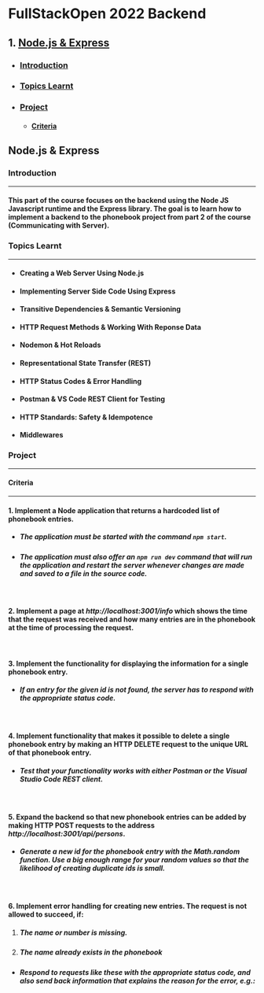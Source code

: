# FullStackOpen 2022 Backend

## 1. [Node.js & Express](#Node.js-&-Express)

- ### [Introduction](##Introduction)
- ### [Topics Learnt](##Topics-Learnt)
- ### [Project](##Project)
  - #### [Criteria](###Criteria)

## Node.js & Express

### Introduction

---

#### This part of the course focuses on the backend using the **Node JS** Javascript runtime and the **Express** library. The goal is to learn how to implement a backend to the phonebook project from part 2 of the course (Communicating with Server).

### Topics Learnt

---

- #### Creating a Web Server Using Node.js
- #### Implementing Server Side Code Using Express
- #### Transitive Dependencies & Semantic Versioning
- #### HTTP Request Methods & Working With Reponse Data
- #### Nodemon & Hot Reloads
- #### Representational State Transfer (REST)
- #### HTTP Status Codes & Error Handling
- #### Postman & VS Code REST Client for Testing
- #### HTTP Standards: Safety & Idempotence
- #### Middlewares

### Project

---

#### Criteria

---

#### 1. Implement a Node application that returns a hardcoded list of phonebook entries.

- ##### The application must be started with the command `npm start`.

- ##### The application must also offer an `npm run dev` command that will run the application and restart the server whenever changes are made and saved to a file in the source code.

<br/>

#### 2. Implement a page at _http://localhost:3001/info_ which shows the time that the request was received and how many entries are in the phonebook at the time of processing the request.

<br/>

#### 3. Implement the functionality for displaying the information for a single phonebook entry.

- ##### If an entry for the given id is not found, the server has to respond with the appropriate status code.

<br/>

#### 4. Implement functionality that makes it possible to delete a single phonebook entry by making an HTTP DELETE request to the unique URL of that phonebook entry.

- ##### Test that your functionality works with either Postman or the Visual Studio Code REST client.

<br/>

#### 5. Expand the backend so that new phonebook entries can be added by making HTTP POST requests to the address _http://localhost:3001/api/persons_.

- ##### Generate a new id for the phonebook entry with the Math.random function. Use a big enough range for your random values so that the likelihood of creating duplicate ids is small.

<br/>

#### 6. Implement error handling for creating new entries. The request is not allowed to succeed, if:

1. ##### The name or number is missing.
2. ##### The name already exists in the phonebook

- ##### Respond to requests like these with the appropriate status code, and also send back information that explains the reason for the error, e.g.:
